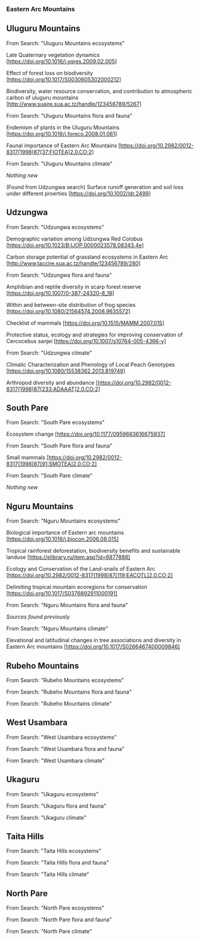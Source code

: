 ### Eastern Arc Mountains ###

## Uluguru Mountains ##

From Search: "Uluguru Mountains ecosystems"

Late Quaternary vegetation dynamics
[https://doi.org/10.1016/j.yqres.2009.02.005]

Effect of forest loss on biodiversity
[https://doi.org/10.1017/S0030605302000212]

Biodiversity, water resource conservation, and contribution to atmospheric carbon of uluguru mountains
[http://www.suaire.sua.ac.tz/handle/123456789/5267]

From Search: "Uluguru Mountains flora and fauna"

Endemism of plants in the Uluguru Mountains
[https://doi.org/10.1016/j.foreco.2008.01.061]

Faunal importance of Eastern Arc Mountains
[https://doi.org/10.2982/0012-8317(1998)87[37:FIOTEA]2.0.CO;2]

From Search: "Uluguru Mountains climate"

*Nothing new*

(Found from Udzungwa search)
Surface runoff generation and soil loss under different proerties
[https://doi.org/10.1002/ldr.2499]

## Udzungwa ##

From Search: "Udzungwa ecosystems"

Demographic variation among Udzungwa Red Colobus
[https://doi.org/10.1023/B:IJOP.0000023578.08343.4e]

Carbon storage potential of grassland ecosystems in Eastern Arc
[http://www.taccire.sua.ac.tz/handle/123456789/280]

From Search: "Udzungwa flora and fauna"

Amphibian and reptile diversity in scarp forest reserve
[https://doi.org/10.1007/0-387-24320-8_18]

Within and between-site distribution of frog species
[https://doi.org/10.1080/21564574.2008.9635572]

Checklist of mammals
[https://doi.org/10.1515/MAMM.2007.015]

Protective status, ecology and strategies for improving conservation of Cercocebus sanjei
[https://doi.org/10.1007/s10764-005-4366-y]

From Search: "Udzungwa climate"

Climatic Characterization and Phenology of Local Peach Genotypes
[https://doi.org/10.1080/15538362.2013.819749]

Arthropod diversity and abundance
[https://doi.org/10.2982/0012-8317(1998)87[233:ADAAAT]2.0.CO;2]

## South Pare ##

From Search: "South Pare ecosystems"

Ecosystem change
[https://doi.org/10.1177/0959683616675937]

From Search: "South Pare flora and fauna"

Small mammals
[https://doi.org/10.2982/0012-8317(1998)87[91:SMOTEA]2.0.CO;2]

From Search: "South Pare climate"

*Nothing new*

## Nguru Mountains ##

From Search: "Nguru Mountains ecosystems"

Biological importance of Eastern arc mountains
[https://doi.org/10.1016/j.biocon.2006.08.015]

Tropical rainforest deforestation, biodiversity benefits and sustainable landuse
[https://elibrary.ru/item.asp?id=6877886]

Ecology and Conservation of the Land-snails of Eastern Arc
[https://doi.org/10.2982/0012-8317(1998)87[119:EACOTL]2.0.CO;2]

Delimiting tropical mountain ecoregions for conservation
[https://doi.org/10.1017/S0376892911000191]

From Search: "Nguru Mountains flora and fauna"

*Sources found previously*

From Search: "Nguru Mountains climate"

Elevational and latitudinal changes in tree associations and diversity in Eastern Arc mountains
[https://doi.org/10.1017/S0266467400009846]

## Rubeho Mountains ##

From Search: "Rubeho Mountains ecosystems"



From Search: "Rubeho Mountains flora and fauna"

From Search: "Rubeho Mountains climate"

## West Usambara ##

From Search: "West Usambara ecosystems"

From Search: "West Usambara flora and fauna"

From Search: "West Usambara climate"

## Ukaguru ##

From Search: "Ukaguru ecosystems"

From Search: "Ukaguru flora and fauna"

From Search: "Ukaguru climate"

## Taita Hills ##

From Search: "Taita Hills ecosystems"

From Search: "Taita Hills flora and fauna"

From Search: "Taita Hills climate"

## North Pare ##

From Search: "North Pare ecosystems"

From Search: "North Pare flora and fauna"

From Search: "North Pare climate"


